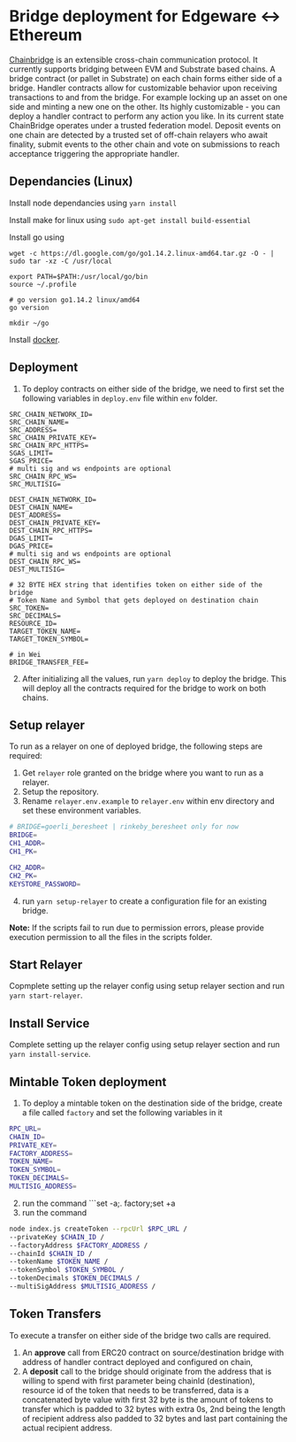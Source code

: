 #  Bridge deployment for Edgeware <-> Ethereum  
[Chainbridge](https://github.com/ChainSafe/ChainBridge) is an extensible cross-chain communication protocol. It currently supports bridging between EVM and Substrate based chains.
A bridge contract (or pallet in Substrate) on each chain forms either side of a bridge. Handler contracts allow for customizable behavior upon receiving transactions to and from the bridge. For example locking up an asset on one side and minting a new one on the other. Its highly customizable - you can deploy a handler contract to perform any action you like.
In its current state ChainBridge operates under a trusted federation model. Deposit events on one chain are detected by a trusted set of off-chain relayers who await finality, submit events to the other chain and vote on submissions to reach acceptance triggering the appropriate handler.  

## Dependancies (Linux)
  Install node dependancies using
  ``` yarn install ```
  
  Install make for linux using
  ``` sudo apt-get install build-essential ```
  
  Install go using
  ```
  wget -c https://dl.google.com/go/go1.14.2.linux-amd64.tar.gz -O - | sudo tar -xz -C /usr/local

  export PATH=$PATH:/usr/local/go/bin
  source ~/.profile

  # go version go1.14.2 linux/amd64
  go version

  mkdir ~/go
  ```

  Install [docker](https://docs.docker.com/engine/install/ubuntu/).

  
##  Deployment
1. To deploy contracts on either side of the bridge, we need to first set the following variables in ```deploy.env``` file within ```env``` folder.
```
SRC_CHAIN_NETWORK_ID=
SRC_CHAIN_NAME=
SRC_ADDRESS=
SRC_CHAIN_PRIVATE_KEY=
SRC_CHAIN_RPC_HTTPS=
SGAS_LIMIT=
SGAS_PRICE=
# multi sig and ws endpoints are optional
SRC_CHAIN_RPC_WS=
SRC_MULTISIG=

DEST_CHAIN_NETWORK_ID=
DEST_CHAIN_NAME=
DEST_ADDRESS=
DEST_CHAIN_PRIVATE_KEY=
DEST_CHAIN_RPC_HTTPS=
DGAS_LIMIT=
DGAS_PRICE=
# multi sig and ws endpoints are optional
DEST_CHAIN_RPC_WS=
DEST_MULTISIG=

# 32 BYTE HEX string that identifies token on either side of the bridge
# Token Name and Symbol that gets deployed on destination chain
SRC_TOKEN=
SRC_DECIMALS=
RESOURCE_ID=
TARGET_TOKEN_NAME=
TARGET_TOKEN_SYMBOL=

# in Wei
BRIDGE_TRANSFER_FEE=
```
2. After initializing all the values, run ```yarn deploy``` to deploy the bridge. This will deploy all the contracts required for the bridge to work on both chains.

## Setup relayer
To run as a relayer on one of deployed bridge, the following steps are required:
1.  Get ```relayer``` role granted on the bridge where you want to run as a relayer.
2.  Setup the repository.
3.  Rename ```relayer.env.example``` to ```relayer.env``` within env directory and set these environment variables.
```bash
# BRIDGE=goerli_beresheet | rinkeby_beresheet only for now
BRIDGE=
CH1_ADDR=
CH1_PK=

CH2_ADDR=
CH2_PK=
KEYSTORE_PASSWORD=
```
4.  run ```yarn setup-relayer``` to create a configuration file for an existing bridge.

**Note:** If the scripts fail to run due to permission errors, please provide execution permission to all the files in the scripts folder.

## Start Relayer
Copmplete setting up the relayer config using setup relayer section and run ```yarn start-relayer```.

## Install Service
Complete setting up the relayer config using setup relayer section and run ```yarn install-service```.

## Mintable Token deployment
1. To deploy a mintable token on the destination side of the bridge, create a file called ```factory``` and set the following
variables in it
```bash
RPC_URL=
CHAIN_ID=
PRIVATE_KEY=
FACTORY_ADDRESS=
TOKEN_NAME=
TOKEN_SYMBOL=
TOKEN_DECIMALS=
MULTISIG_ADDRESS=
```
2. run the command ```set -a;. factory;set +a
3. run the command
```bash
node index.js createToken --rpcUrl $RPC_URL /
--privateKey $CHAIN_ID /
--factoryAddress $FACTORY_ADDRESS /
--chainId $CHAIN_ID /
--tokenName $TOKEN_NAME /
--tokenSymbol $TOKEN_SYMBOL /
--tokenDecimals $TOKEN_DECIMALS /
--multiSigAddress $MULTISIG_ADDRESS /
```
##  Token Transfers

To execute a transfer on either side of the bridge two calls are required.
1. An **approve** call from ERC20 contract on source/destination bridge with address of handler contract deployed and configured on chain,
2. A **deposit** call to the bridge should originate from the address that is willing to spend with first parameter being chainId (destination), resource id of the token that needs to be transferred, data is a concatenated byte value with first 32 byte is the amount of tokens to transfer which is padded to 32 bytes with extra 0s, 2nd being the length of recipient address also padded to 32 bytes and last part containing the actual recipient address.

